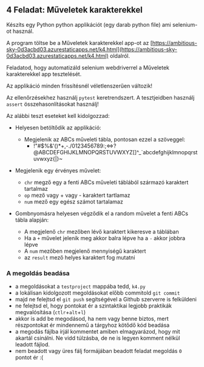 ## 4 Feladat: Műveletek karakterekkel

Készíts egy Python python applikációt (egy darab python file) ami selenium-ot használ. 

A program töltse be a Műveletek karakterekkel app-ot az [https://ambitious-sky-0d3acbd03.azurestaticapps.net/k4.html](https://ambitious-sky-0d3acbd03.azurestaticapps.net/k4.html) oldalról.

Feladatod, hogy automatizáld selenium webdriverrel a Műveletek karakterekkel app tesztelését.

Az applikáció minden frissítésnél véletlenszerűen változik!

Az ellenőrzésekhez használj `pytest` keretrendszert. A tesztjeidben használj `assert` összehasonlításokat használj!

Az alábbi teszt eseteket kell kidolgozzad:

* Helyesen betöltődik az applikáció:
    * Megjelenik az ABCs műveleti tábla, pontosan ezzel a szöveggel:
      * !"#$%&'()*+,-./0123456789:;<=>?@ABCDEFGHIJKLMNOPQRSTUVWXYZ[\]^_`abcdefghijklmnopqrstuvwxyz{|}~
    
* Megjelenik egy érvényes művelet:
    * `chr` megző egy a fenti ABCs műveleti táblából származó karaktert tartalmaz
    * `op` mező vagy + vagy - karaktert tartlamaz
    * `num` mező egy egész számot tartalamaz
    
* Gombnyomásra helyesen végződik el a random művelet a fenti ABCs tábla alapján:
    * A megjelenő `chr` mezőben lévő karaktert kikeresve a táblában
    * Ha a `+` művelet jelenik meg akkor balra lépve ha a `-` akkor jobbra lépve
    * A `num` mezőben megjelenő mennyiségű karaktert
    * az `result` mező helyes karaktert fog mutatni



### A megoldás beadása
* a megoldásokat a `testproject` mappába tedd, `k4.py`
* a lokálisan kidolgozott megoldásokat előbb commitold `git commit`
* majd ne felejtsd el `git push` segítségével a Github szerverre is felküldeni
* ne felejtsd el, hogy pontokat ér a szintaktikai legjobb praktikák megvalósítása (`ctlr`+`alt`+`l`)
* akkor is add be megodásod, ha nem vagy benne biztos, mert részpontokat ér mindennemű a tárgyhoz kötődő kód beadása
* a megodás fájlba írjál kommentet amiben elmagyarázod, hogy mit akartál csinálni. Ne vidd túlzásba, de ne is legyen komment nélkül leadott fájlod.
* nem beadott vagy üres fálj formájában beadott feladat megoldás `0` pontot ér :(